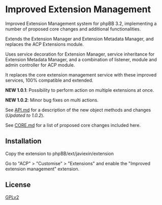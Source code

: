 # Improved Extension Management

Improved Extension Management system for phpBB 3.2, implementing a number of proposed core changes and additional functionalities.

Extends the Extension Manager and Extension Metadata Manager, and replaces the ACP Extensions module.

Uses service decoration for Extension Manager, service inheritance for Extension Metadata Manager, 
and a combination of listener, module and admin controller for ACP module.

It replaces the core extension management service with these improved services, 100% compatible and extended.

**NEW 1.0.1**: Possibility to perform action on multiple extensions at once.

**NEW 1.0.2**: Minor bug fixes on multi actions.

See [API.md](API.md) for a description of the new object methods and changes (_Updated to 1.0.2_).

See [CORE.md](CORE.md) for a list of proposed core changes included here.

## Installation

Copy the extension to phpBB/ext/javiexin/extension

Go to "ACP" > "Customise" > "Extensions" and enable the "Improved extension management" extension.

## License

[GPLv2](license.txt)
